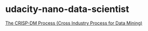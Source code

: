 # udacity-nano-data-scientist
[The CRISP-DM Process (Cross Industry Process for Data Mining)](https://github.com/chloehuang123/udacity-nano-data-scientist/tree/main/CRISP_DM)
